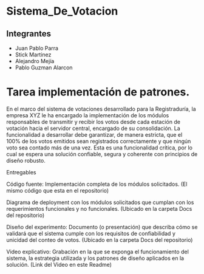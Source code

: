 # Sistema_De_Votacion

## Integrantes
- Juan Pablo Parra
- Stick Martinez
- Alejandro Mejía
- Pablo Guzman Alarcon

# Tarea implementación de patrones.

En el marco del sistema de votaciones desarrollado para la Registraduría, la empresa XYZ le ha encargado la implementación de los módulos responsables de transmitir y recibir los votos desde cada estación de votación hacia el servidor central, encargado de su consolidación. La funcionalidad a desarrollar debe garantizar, de manera estricta, que el 100% de los votos emitidos sean registrados correctamente y que ningún voto sea contado más de una vez. Esta es una funcionalidad crítica, por lo cual se espera una solución confiable, segura y coherente con principios de diseño robusto.

Entregables

Código fuente: Implementación completa de los módulos solicitados. (El mismo código que esta en el repositorio)

Diagrama de deployment con los módulos solicitados que cumplan con los requerimientos funcionales y no funcionales. (Ubicado en la carpeta Docs del repositorio) 

Diseño del experimento: Documento (o presentación) que describa cómo se validará que el sistema cumple con los requisitos de confiabilidad y unicidad del conteo de votos. (Ubicado en la carpeta Docs del repositorio) 

Video explicativo: Grabación en la que se exponga el funcionamiento del sistema, la estrategia utilizada y los patrones de diseño aplicados en la solución. (Link del Video en este Readme)
